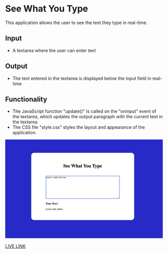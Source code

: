# See What You Type

This application allows the user to see the text they type in real-time.

## Input
- A textarea where the user can enter text

## Output
- The text entered in the textarea is displayed below the input field in real-time

## Functionality
- The JavaScript function "update()" is called on the "oninput" event of the textarea, which updates the output paragraph with the current text in the textarea.
- The CSS file "style.css" styles the layout and appearance of the application.

![UI](../SeeWhatYouType/Image/See_What_You_Type.png)

[LIVE LINK](https://snazzy-blini-383558.netlify.app/)